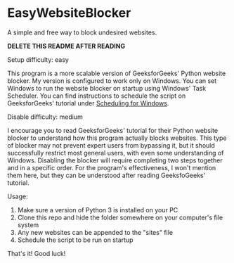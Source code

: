 # EasyWebsiteBlocker
A simple and free way to block undesired websites.

**DELETE THIS README AFTER READING**

Setup difficulty: easy

This program is a more scalable version of GeeksforGeeks' Python website blocker. My version is configured to work only on Windows. You can set Windows to run the website blocker on startup using Windows' Task Scheduler. You can find instructions to schedule the script on GeeksforGeeks' tutorial under [Scheduling for Windows](https://www.geeksforgeeks.org/website-blocker-using-python/#:~:text=Scheduling%20in%20Windows).

Disable difficulty: medium

I encourage you to read GeeksforGeeks' tutorial for their Python website blocker to understand how this program actually blocks websites. This type of blocker may not prevent expert users from bypassing it, but it should successfully restrict most general users, with even some understanding of Windows. Disabling the blocker will require completing two steps together and in a specific order. For the program's effectiveness, I won't mention them here, but they can be understood after reading GeeksfoGeeks' tutorial.

Usage:
1. Make sure a version of Python 3 is installed on your PC
2. Clone this repo and hide the folder somewhere on your computer's file system
3. Any new websites can be appended to the "sites" file
4. Schedule the script to be run on startup

That's it! Good luck!
